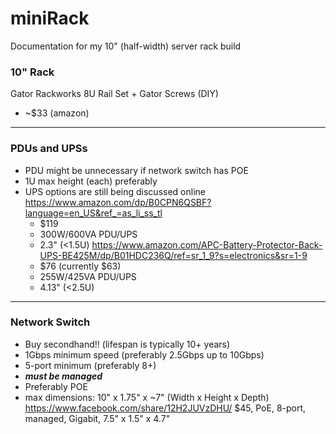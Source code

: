 # miniRack
Documentation for my 10" (half-width) server rack build
### 10" Rack
Gator Rackworks 8U Rail Set + Gator Screws (DIY) 
- ~$33 (amazon)
---
### PDUs and UPSs
- PDU might be unnecessary if network switch has POE
- 1U max height (each) preferably
- UPS options are still being discussed online
https://www.amazon.com/dp/B0CPN6QSBF?language=en_US&ref_=as_li_ss_tl
	- $119
	- 300W/600VA PDU/UPS
	- 2.3" (<1.5U)
https://www.amazon.com/APC-Battery-Protector-Back-UPS-BE425M/dp/B01HDC236Q/ref=sr_1_9?s=electronics&sr=1-9
	- $76 (currently $63)
	- 255W/425VA PDU/UPS
	- 4.13" (<2.5U)
---
### Network Switch
- Buy secondhand!!  (lifespan is typically 10+ years)
- 1Gbps minimum speed  (preferably 2.5Gbps up to 10Gbps)
- 5-port minimum  (preferably 8+)
- ***must be managed***
- Preferably POE
- max dimensions: 10" x 1.75" x ~7" (Width x Height x Depth)
https://www.facebook.com/share/12H2JUVzDHU/
	$45, PoE, 8-port, managed, Gigabit, ‎7.5" x 1.5" x 4.7"
